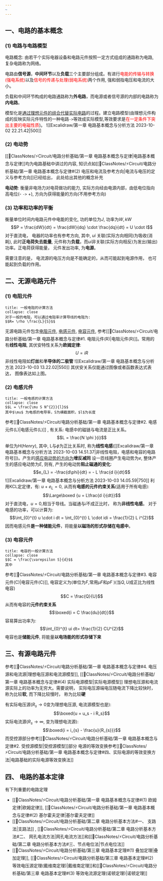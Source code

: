 ```yaml
---
~
---
```

## 一、电路的基本概念
### (1) 电路与电路模型
电路概念: 由若干个实际电器设备和电路元件按照一定方式组成的通路称为电路, 复杂电路称为网络。

电路由**信号源**，**中间环节**以及**负载**三个主要部分组成。有进行<mark style="background: transparent; color: red">电能的传输与转换(强电系统)</mark>以及<mark style="background: transparent; color: red">信号的传递与处理(弱电系统)</mark>两个作用, 强和弱指电压和电流的大小。

负载和中间环节构成的电路通路称为**外电路**，而电源或者信号源的内部的电路称为**内电路**。

模型化是<u>通过理想元件的组合代替实际电路</u>的过程。建立电路模型(由理想元件构成的反映实际元件特性的一种电路`->`等效成实际模型,等效要求是<mark style="background: transparent; color: red">在一定条件下突出主要的电磁性质</mark>)。
![[Excalidraw/第一章 电路基本概念与分析方法 2023-10-02 22.21.42|500]]

### (2) 电动势
[[📘ClassNotes/⚡Circuit/电路分析基础/第一章 电路基本概念与定律|电路基本概念与定律]]均为电路基础中讲过的内容, 知识点如[[📘ClassNotes/⚡Circuit/电路分析基础/第一章 电路基本概念与定律#(2) 电压和电流及参考方向|电流与电压的定义与参考方向]]已经给出， 此处给出其他的概念补充

**电动势**: 衡量非电场力对电荷做功的能力, 实际方向经由电源内部，由低电位指向高电位(- `->` +), 方向为获得能量的方向(不用参考方向)

### (3) 功率和功率的平衡
衡量单位时间内电路元件中电能的变化, 功的单位为$J$, 功率为$W, kW$
$$P = \frac{dW}{dt} = \frac{dW}{dq} \cdot \frac{dq}{dt} = U \cdot I$$
对于直流电， 电器的功率也有参考方向, 其中, $ui$ 关联(实际方向相同)为吸收(消耗), 此时**正电荷失去能量**, 元件称为**负载**，而$ui$非关联(实际方向相反)为发出(输出)功率。正电荷获得能量， 元件发出功率, 为**电源**。

需要注意的是， 电流源的电压方向是不能确定的，从而可能起到电源作用， 也可能起到负载的作用。
## 二、无源电路元件 
### (1) 电阻元件
`````ad-note
title: 一般电阻的计算方法
collapse: close
对于一般的电阻，可以通过电阻率计算导线的电阻为: 
$$R= \rho \frac{L}{S}$$
`````
无源电路元件包含<u>电阻元件</u>, <u>电感元件</u>, <u>电容元件</u>, 参考[[📘ClassNotes/⚡Circuit/电路分析基础/第一章 电路基本概念与定律#1. 电阻元件(R)|电阻元件(R)]]。常用的有**线性电阻**, 其伏安特性关系为**欧姆定律**: 
$$U = iR$$
非线性电阻如**灯丝**和**半导体的二极管** 
![[Excalidraw/第一章 电路基本概念与分析方法 2023-10-03 13.22.02|550]]
其伏安关系仅能通过图像或者函数表达式表达， 图像表达如上图。
### (2) 电感元件
`````ad-note
title: 一般电感的计算方法
collapse: close
$$L = \frac{\mu S N^{2}}{l}$$
其中$\mu$ 为电感的电导率，S为横截面积，$l$为长度
`````
参考[[📘ClassNotes/⚡Circuit/电路分析基础/第一章 电路基本概念与定律#2. 电感元件(L)|电感元件(L)]] , 有关系: 电感中的磁链与电流是正比关系。
$$L = \frac{N \phi }{i}$$
单位为$H(Henry)$, 其中, L与$\phi$为正比关系时, 称为**线性电感**([[Excalidraw/第一章 电路基本概念与分析方法 2023-10-03 14.51.37|非线性电阻，电感和电容的电路符号]])。产生的<u>感应电动势的方向为</u>**增反减同**
设一匝线圈产生电动势为$e$, 整体产生的感应电动势为$E$, 则有, 产生的电动势**阻止磁通的变化**:
$$e_{L} = -\frac{d\phi}{dt} = - L \frac{d i}{dt}$$
![[Excalidraw/第一章 电路基本概念与分析方法 2023-10-03 14.05.59|750]]
利用KCL定定律，有: $u + e_{L} = 0$, 从而有**电感的元件约束关系**(适用于所有电感):
$$\Large\boxed {u = L\frac{d i}{dt}}$$
对于直流电，$u=0$,相当于导线。当磁通与$i$不成正比时， 称为**非线性电感**。
对于电感的功率，可以计算为:
$$\int_{0}^{t} u \cdot i dt = \int_{0}^{t} L \cdot idi = \frac{1}{2} L i^{2}$$
因而电感元件**是一种储能元件**，将能量**以磁场的形式存储在电感中**。
### (3) 电容元件
`````ad-note
title: 电容的一般计算方法
collapse: close
$$C = \frac{\varepsilon S}{d}$$
其中
`````
参考[[📘ClassNotes/⚡Circuit/电路分析基础/第一章 电路基本概念与定律#3. 电容元件(C)|电容元件(C)]], 电容定义为(单位为$F$,常用$\mu F$和$pF$ )(当$Q, U$成正比为线性电容)
$$C = \frac{Q}{U}$$
从而有电容的**元件约束关系**
$$\boxed{i = C \frac{du}{dt}}$$
容易算出功率为:
$$\int_{0}^{t} ui dt= \frac{1}{2} CU^{2}$$
电容也是**储能元件**,  将能量**以电场能的形式存储下来**
## 三、有源电路元件
参考[[📘ClassNotes/⚡Circuit/电路分析基础/第一章 电路基本概念与定律#4. 电压源和电流源|理想电压源和电流源模型]], [[📘ClassNotes/⚡Circuit/电路分析基础/第一章 电路基本概念与定律#(4) 实际电源模型|实际电源模型]]
理想电压源和电流源实际上的功率为无穷大。需要说明， 实际电压源端电压随电流下降比较快时， 称为比较**软**, 而下降比较慢时， 称为比较**硬**

有实际电压源($R_{s} \rightarrow 0$变为理想电压源, 电流源模型也是): 
$$\boxed{u = u_s - i R_s}$$
实际电流源($R_{s}\rightarrow \infty$, 变为理想电流源):
$$\boxed{i = i_{s} - \frac{u}{R_{s}}}$$
而受控源部分参考[[📘ClassNotes/⚡Circuit/电路分析基础/第一章 电路基本概念与定律#2. 受控源模型|受控源模型]]部分
电源的等效变换参考[[📘ClassNotes/⚡Circuit/电路分析基础/第一章 电路基本概念与定律#四、实际电源的等效变换方法|电路基础的实际电源等效变换法]]
## 四、 电路的基本定律
有下列重要的电路定理
- [[📘ClassNotes/⚡Circuit/电路分析基础/第一章 电路基本概念与定律#(1) 欧姆定律|欧姆定律]], [[📘ClassNotes/⚡Circuit/电路分析基础/第一章 电路基本概念与定律#(2) 基尔霍夫定律|基尔霍夫定律]] 
- [[📘ClassNotes/⚡Circuit/电路分析基础/第二章 电路分析基本方法#一、 支路法|支路法]] , [[📘ClassNotes/⚡Circuit/电路分析基础/第二章 电路分析基本方法#二、 网孔电流方法|网孔电流方法]]和[[📘ClassNotes/⚡Circuit/电路分析基础/第二章 电路分析基本方法#三、节点电位法|节点电位法]]
- [[📘ClassNotes/⚡Circuit/电路分析基础/第三章 电路基本定理#(1) 叠加定理|叠加定理]], [[📘ClassNotes/⚡Circuit/电路分析基础/第三章 电路基本定理#(2) 等效电压源定理(戴维南定理)|戴维南定理]]和[[📘ClassNotes/⚡Circuit/电路分析基础/第三章 电路基本定理#(3) 等效电流源定理(诺顿定理)|诺顿定理]]

